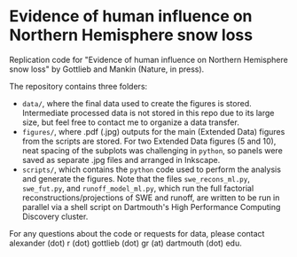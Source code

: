 # Evidence of human influence on Northern Hemisphere snow loss
Replication code for "Evidence of human influence on Northern Hemisphere snow loss" by Gottlieb and Mankin (Nature, in press).

The repository contains three folders:
- `data/`, where the final data used to create the figures is stored. Intermediate processed data is not stored in this repo due to its large size, but feel free to contact me to organize a data transfer.
- `figures/`, where .pdf (.jpg) outputs for the main (Extended Data) figures from the scripts are stored. For two Extended Data figures (5 and 10), neat spacing of the subplots was challenging in `python`, so panels were saved as separate .jpg files and arranged in Inkscape.
- `scripts/`, which contains the `python` code used to perform the analysis and generate the figures. Note that the files `swe_recons_ml.py`, `swe_fut.py`, and `runoff_model_ml.py`, which run the full factorial reconstructions/projections of SWE and runoff, are written to be run in parallel via a shell script on Dartmouth's High Performance Computing Discovery cluster.

For any questions about the code or requests for data, please contact alexander (dot) r (dot) gottlieb (dot) gr (at) dartmouth (dot) edu.

